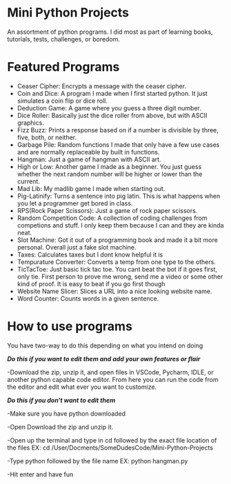 # Mini Python Projects
An assortment of python programs. I did most as part of learning books, tutorials, tests, challenges, or boredom.

# Featured Programs

* Ceaser Cipher: Encrypts a message with the ceaser cipher.
* Coin and Dice: A program I made when I first started python. It just simulates a coin flip or dice roll.
* Deduction Game: A game where you guess a three digit number.
* Dice Roller: Basically just the dice roller from above, but with ASCII graphics.
* Fizz Buzz: Prints a response based on if a number is divisible by three, five, both, or neither.
* Garbage Pile: Random functions I made that only have a few use cases and are normally replaceable by built in functions.
* Hangman: Just a game of hangman with ASCII art.
* High or Low: Another game I made as a beginner. You just guess whether the next random number will be higher or lower than the current.
* Mad Lib: My madlib game I made when starting out.
* Pig-Latinify: Turns a sentence into pig latin. This is what happens when you let a programmer get bored in class.
* RPS(Rock Paper Scissors): Just a game of rock paper scissors.
* Random Competition Code: A collection of coding challenges from competions and stuff. I only keep them because I can and they are kinda neat.
* Slot Machine: Got it out of a programming book and made it a bit more personal. Overall just a fake slot machine.
* Taxes: Calculates taxes but I dont know helpful it is
* Tempurature Converter: Converts a temp from one type to the others.
* TicTacToe: Just basic tick tac toe. You cant beat the bot if it goes first, only tie. First person to prove me wrong, send me a video or some other kind of proof. It is easy to beat if you go first though
* Website Name Slicer: Slices a URL into a nice looking website name.
* Word Counter: Counts words in a given sentence.

# How to use programs
You have two-way to do this depending on what you intend on doing

***Do this if you want to edit them and add your own features or flair***
   
-Download the zip, unzip it, and open files in VSCode, Pycharm, IDLE, or another python capable code editor. From here you can run the code from the editor and edit what ever you want to customize.

***Do this if you don't want to edit them***
   
-Make sure you have python downloaded

-Open Download the zip and unzip it.

-Open up the terminal and type in cd followed by the exact file location of the files EX: cd /User/Docments/SomeDudesCode/Mini-Python-Projects 

-Type python followed by the file name EX: python hangman.py

-Hit enter and have fun
